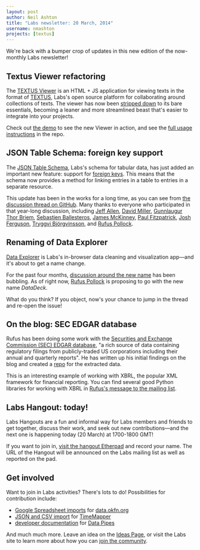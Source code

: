 ```yaml
---
layout: post
author: Neil Ashton
title: "Labs newsletter: 20 March, 2014"
username: nmashton
projects: [textus]
---
```


We're back with a bumper crop of updates in this new edition of the now-monthly Labs newsletter!

## Textus Viewer refactoring

The [TEXTUS Viewer][1] is an HTML + JS application for viewing texts in the format of [TEXTUS][2], Labs's open source platform for collaborating around collections of texts. The viewer has now been [stripped down][3] to its bare essentials, becoming a leaner and more streamlined beast that's easier to integrate into your projects.

Check out [the demo][4] to see the new Viewer in action, and see the [full usage instructions][5] in the repo.

## JSON Table Schema: foreign key support

The [JSON Table Schema][6], Labs's schema for tabular data, has just added an important new feature: support for [foreign keys][7]. This means that the schema now provides a method for linking entries in a table to entries in a separate resource.

This update has been in the works for a long time, as you can see from [the discussion thread on GitHub][8]. Many thanks to everyone who participated in that year-long discussion, including [Jeff Allen][9], [David Miller][10], [Gunnlaugur Thor Briem][11], [Sebastien Ballesteros][12], [James McKinney][13], [Paul Fitzpatrick][14], [Josh Ferguson][15], [Tryggvi Björgvinsson][16], and [Rufus Pollock][17].

## Renaming of Data Explorer

[Data Explorer][18] is Labs's in-browser data cleaning and visualization app—and it's about to get a name change.

For the past four months, [discussion around the new name][19] has been bubbling. As of right now, [Rufus Pollock][20] is proposing to go with the new name *DataDeck*.

What do you think? If you object, now's your chance to jump in the thread and re-open the issue!

## On the blog: SEC EDGAR database

Rufus has been doing some work with the [Securities and Exchange Commission (SEC) EDGAR database][21], "a rich source of data containing regulatory filings from publicly-traded US corporations including their annual and quarterly reports". He has written up his initial findings on the blog and created a [repo][22] for the extracted data.

This is an interesting example of working with XBRL, the popular XML framework for financial reporting. You can find several good Python libraries for working with XBRL in [Rufus's message to the mailing list][23].

## Labs Hangout: today!

Labs Hangouts are a fun and informal way for Labs members and friends to get together, discuss their work, and seek out new contributions—and the next one is happening today (20 March) at 1700-1800 GMT!

If you want to join in, [visit the hangout Etherpad][24] and record your name. The URL of the Hangout will be announced on the Labs mailing list as well as reported on the pad.

## Get involved

Want to join in Labs activities? There's lots to do! Possibilities for contribution include:

* [Google Spreadsheet imports][25] for [data.okfn.org][26]
* [JSON and CSV import][27] for [TimeMapper][28]
* [developer documentation][29] for [Data Pipes][30]

And much much more. Leave an idea on the [Ideas Page][31], or visit the Labs site to learn more about how you can [join the community][32].

[1]:    http://okfnlabs.org/textus-viewer/
[2]:    http://okfnlabs.org/projects/textus/
[3]:    https://github.com/okfn/textus-viewer/issues/5
[4]:    http://okfnlabs.org/textus-viewer/
[5]:    https://github.com/okfn/textus-viewer#usage
[6]:    http://dataprotocols.org/json-table-schema/
[7]:    http://dataprotocols.org/json-table-schema/#foreign-keys
[8]:    https://github.com/dataprotocols/dataprotocols/issues/23
[9]:    http://trestletechnology.net
[10]:   http://deadpansincerity.com
[11]:   https://github.com/gthb
[12]:   http://standardanalytics.io
[13]:   http://opennorth.ca
[14]:   http://robotrebuilt.com/people/paulfitz/
[15]:   https://github.com/besquared
[16]:   https://github.com/tryggvib
[17]:   http://okfnlabs.org/members/rgrp
[18]:   http://okfnlabs.org/projects/data-explorer/
[19]:   https://github.com/okfn/dataexplorer/issues/150
[20]:   http://okfnlabs.org/members/rgrp
[21]:   http://okfnlabs.org/blog/2014/03/04/sec-edgar-database.html
[22]:   https://github.com/datasets/edgar
[23]:   https://lists.okfn.org/pipermail/okfn-labs/2014-March/001337.html
[24]:   http://pad.okfn.org/p/labs-hangouts
[25]:   https://github.com/okfn/data.okfn.org/issues/24
[26]:   http://data.okfn.org
[27]:   https://github.com/okfn/timemapper/issues/107#issuecomment-37631369
[28]:   http://timemapper.okfnlabs.org/
[29]:   https://github.com/okfn/datapipes/issues/107
[30]:   http://datapipes.okfnlabs.org
[31]:   http://okfnlabs.org/ideas/
[32]:   http://okfnlabs.org/join/

